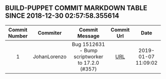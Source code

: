 ## BUILD-PUPPET COMMIT MARKDOWN TABLE SINCE 2018-12-30 02:57:58.355614

| Commit Number | Commiter | Commit Message | Commit Url | Date | 
|:---:|:----:|:----------------------------------:|:------:|:----:| 
|1|JohanLorenzo|Bug 1512631 - Bump scriptworker to 17.2.0 (#357)|[URL](https://github.com/mozilla-releng/build-puppet/commit/7c9d12db511547d4a379049a38281fc9a1148e8c)|2019-01-07 11:09:02


